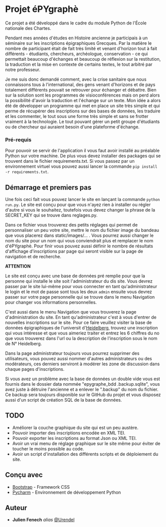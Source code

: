 # Projet éPYgraphè

Ce projet a été développé dans le cadre du module Python de l'École nationale des Chartes.

Pendant mes années d'études en Histoire ancienne je participais à un séminaire sur les inscriptions
épigraphiques Grecques. Par la matière le nombre de participant était de fait très limité 
et venant d'horizon tout à fait différents - étudiants, chercheurs, archéologue, conservation - ce qui permettait beaucoup d'échanges
et beaucoup de réflexion sur la restitution, la traduction et la mise en contexte de certains textes, le tout arbitré par
notre professeur.

Je me suis donc demandé comment, avec la crise sanitaire que nous connaissons tous à l'international,
des gens venant d'horizons et de pays totalement différents pouvait se retrouver pour échanger et débattre.
Bien sur la solution sont les programmes de visioconférences mais on perd alors la possibilité d'avoir la traduction et
l'échange sur un texte. Mon idée a alors été de développer un programme qui met en place un site très simple et qui perme
de récupérer des inscriptions sur des bases de données, les traduire et les commenter, le tout sous une forme très simple
et sans se frotter vraiment à la technologie. Le tout pouvant gérer un petit groupe d'étudiants ou de chercheur qui auraient
besoin d'une plateforme d'échange.



### Pré-requis

Pour pouvoir se servir de l'application il vous faut avoir installé au préalable
Python sur votre machine. De plus vous devez installer des packages qui se trouvent dans
le fichier requirements.txt.
Si vous passez par un environnement virtuel vous pouvez aussi lancer la commande
``pip install -r requirements.txt``.

## Démarrage et premiers pas

Une fois ceci fait vous pouvez lancer le site en lançant la commande ``python run.py``. Le site est conçu pour que
vous n'ayez rien à installer ou régler d'autre si vous le souhaitez, toutefois vous devez changer
la phrase de la SECRET_KEY qui se trouve dans reglages.py.

Dans ce fichier vous trouverez des petits réglages qui permet de personnaliser un peu votre site, mettre le nom
du fichier image du bandeau que vous placerez dans static/images/... . Vous pourrez aussi changer le nom du site
pour un nom qui vous conviendrait plus et remplacer le nom d'éPYgraphè. Pour finir vous pouvez aussi définir le nombre
de résultats d'affichage d'inscriptions par page qui seront visible sur la page de navigation et de recherche.

**ATTENTION**

Le site est conçu avec une base de données pré remplie pour que la personne qui installe le site soit
l'administrateur du dis site. Vous devrez passer par le site lui-même pour vous connecter en tant qu'administrateur
le login et le mot de passe sont tous les deux ``admin`` ensuite vous devrez passer sur votre page personnelle qui se trouve dans le menu Navigation
pour changer vos informations personnelles.

C'est aussi dans le menu Navigation que vous trouverez la page d'administration du site.
En tant qu'administrateur c'est à vous d'entrer de nouvelles inscriptions sur le site. Pour ce faire
veuillez visiter la base de données épigraphiques de l'universit d'[Heidelberg](https://edh-www.adw.uni-heidelberg.de/home/), trouvez une inscription
qui vous intéresse et que vous aimeriez traiter et entrez les 6 chiffres du no que vous trouverez dans l'url ou la description de l'inscription sous
le nom de N° Heidelberg.

Dans la page administrateur toujours vous pourrez supprimer des utilisateurs, vous pouvez aussi nommer d'autres administrateurs
ou des modérateurs, ces derniers serviront à modérer les zone de discussion dans chaque pages d'inscriptions.

Si vous avez un problème avec la base de données un double vide vous est fournis dans le dossier data nommée "epygraphe_bdd
.backup.sqlite", vous avez juste à détruire l'ancienne et a enlever le ".backup" du nom du fichier.
Ce backup sera toujours disponible sur le GitHub du projet et vous disposez aussi d'un script de création SQL de la base de données.

## TODO
* Améliorer la couche graphique du site qui est un peu austère.
* Pouvoir importer des inscriptions encodée en XML TEI.
* Pouvoir exporter les inscriptions au format Json ou XML TEI.
* Avoir un vrai menu de réglage graphique sur le site même pour éviter de toucher le moins possible au code.
* Avoir un script d'installation des différents scripts et de déploiement du site.

## Conçu avec

* [Bootstrap](https://getbootstrap.com/) - Framework CSS
* [Pycharm](https://www.jetbrains.com/fr-fr/pycharm/) - Environnement de développement Python



## Auteur

* **Julien Fenech** _alias_ [@Urendel](https://github.com/Urendel)


